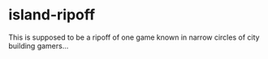 # island-ripoff
This is supposed to be a ripoff of one game known in narrow circles of city building gamers...
